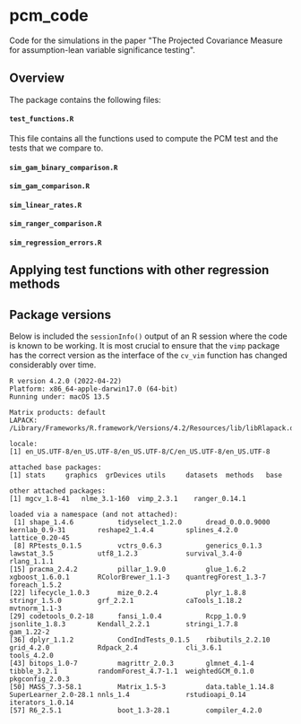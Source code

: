 # pcm_code
Code for the simulations in the paper "The Projected Covariance Measure for assumption-lean variable significance testing".

## Overview
The package contains the following files:

#### `test_functions.R`
This file contains all the functions used to compute the PCM test and the tests that we compare to.

#### `sim_gam_binary_comparison.R`


#### `sim_gam_comparison.R`


#### `sim_linear_rates.R`


#### `sim_ranger_comparison.R`


#### `sim_regression_errors.R`


## Applying test functions with other regression methods




## Package versions
Below is included the `sessionInfo()` output of an R session where the code is known to be working. It is most crucial to ensure that the `vimp` package has the correct version as the interface of the `cv_vim` function has changed considerably over time. 

```{r}
R version 4.2.0 (2022-04-22)
Platform: x86_64-apple-darwin17.0 (64-bit)
Running under: macOS 13.5

Matrix products: default
LAPACK: /Library/Frameworks/R.framework/Versions/4.2/Resources/lib/libRlapack.dylib

locale:
[1] en_US.UTF-8/en_US.UTF-8/en_US.UTF-8/C/en_US.UTF-8/en_US.UTF-8

attached base packages:
[1] stats     graphics  grDevices utils     datasets  methods   base     

other attached packages:
[1] mgcv_1.8-41   nlme_3.1-160  vimp_2.3.1    ranger_0.14.1

loaded via a namespace (and not attached):
 [1] shape_1.4.6           tidyselect_1.2.0      dread_0.0.0.9000      kernlab_0.9-31        reshape2_1.4.4        splines_4.2.0         lattice_0.20-45      
 [8] RPtests_0.1.5         vctrs_0.6.3           generics_0.1.3        lawstat_3.5           utf8_1.2.3            survival_3.4-0        rlang_1.1.1          
[15] pracma_2.4.2          pillar_1.9.0          glue_1.6.2            xgboost_1.6.0.1       RColorBrewer_1.1-3    quantregForest_1.3-7  foreach_1.5.2        
[22] lifecycle_1.0.3       mize_0.2.4            plyr_1.8.8            stringr_1.5.0         grf_2.2.1             caTools_1.18.2        mvtnorm_1.1-3        
[29] codetools_0.2-18      fansi_1.0.4           Rcpp_1.0.9            jsonlite_1.8.3        Kendall_2.2.1         stringi_1.7.8         gam_1.22-2           
[36] dplyr_1.1.2           CondIndTests_0.1.5    rbibutils_2.2.10      grid_4.2.0            Rdpack_2.4            cli_3.6.1             tools_4.2.0          
[43] bitops_1.0-7          magrittr_2.0.3        glmnet_4.1-4          tibble_3.2.1          randomForest_4.7-1.1  weightedGCM_0.1.0     pkgconfig_2.0.3      
[50] MASS_7.3-58.1         Matrix_1.5-3          data.table_1.14.8     SuperLearner_2.0-28.1 nnls_1.4              rstudioapi_0.14       iterators_1.0.14     
[57] R6_2.5.1              boot_1.3-28.1         compiler_4.2.0 
```
